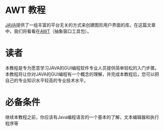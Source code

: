 # AWT 教程

[JAVA](http://www.yiibai.com/html/java)提供了一组丰富的平台无关的方式来创建图形用户界面的库。在这篇文章中，我们将看看在[AWT](http://www.yiibai.com/html/awt)（抽象窗口工具包）。

# 读者

本教程是专为愿意学习JAVA的GUI编程软件专业人员提供简单轻松的入门步骤。本教程将让你对JAVA的GUI编程有一个概念的理解，并完成本教程后，您可以把自己的专业知识水平较高的专业技术水平。

# 必备条件

继续本教程之前，你应该有Java编程语言的一个基本的了解，文本编辑器和执行程序等

